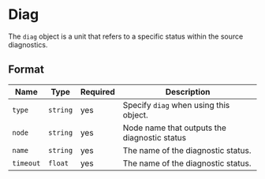 # Diag

The `diag` object is a unit that refers to a specific status within the source diagnostics.

## Format

| Name      | Type     | Required | Description                                  |
| --------- | -------- | -------- | -------------------------------------------- |
| `type`    | `string` | yes      | Specify `diag` when using this object.       |
| `node`    | `string` | yes      | Node name that outputs the diagnostic status |
| `name`    | `string` | yes      | The name of the diagnostic status.           |
| `timeout` | `float`  | yes      | The name of the diagnostic status.           |
